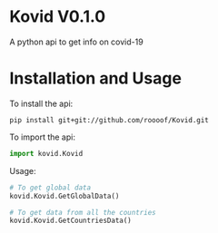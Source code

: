 # Kovid V0.1.0
A python api to get info on covid-19

# Installation and Usage
To install the api:

```
pip install git+git://github.com/roooof/Kovid.git
```

To import the api:

```python
import kovid.Kovid
```
Usage:

```python
# To get global data
kovid.Kovid.GetGlobalData()

# To get data from all the countries
kovid.Kovid.GetCountriesData()
```

